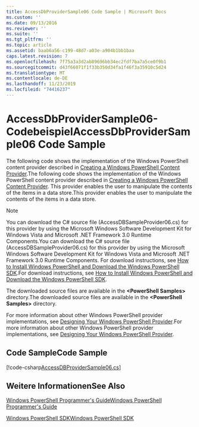 ```yaml
---
title: AccessDbProviderSample06 Code Sample | Microsoft Docs
ms.custom: ''
ms.date: 09/13/2016
ms.reviewer: ''
ms.suite: ''
ms.tgt_pltfrm: ''
ms.topic: article
ms.assetid: baab6a56-c199-48d7-a03e-a904b1bb1baa
caps.latest.revision: 7
ms.openlocfilehash: 7f75a3a3d2ab89696bb34ec2fdf7ba7a5ce0f9b1
ms.sourcegitcommit: d43f66071f1f33b350d34fa1f46f3a35910c5d24
ms.translationtype: MT
ms.contentlocale: de-DE
ms.lasthandoff: 11/23/2019
ms.locfileid: "74416237"
---
```

# <a name="accessdbprovidersample06-code-sample"></a><span data-ttu-id="760fd-102">AccessDbProviderSample06-Codebeispiel</span><span class="sxs-lookup"><span data-stu-id="760fd-102">AccessDbProviderSample06 Code Sample</span></span>

<span data-ttu-id="760fd-103">The following code shows the implementation of the Windows PowerShell content provider described in [Creating a Windows PowerShell Content Provider](./creating-a-windows-powershell-content-provider.md).</span><span class="sxs-lookup"><span data-stu-id="760fd-103">The following code shows the implementation of the Windows PowerShell content provider described in [Creating a Windows PowerShell Content Provider](./creating-a-windows-powershell-content-provider.md).</span></span> <span data-ttu-id="760fd-104">This provider enables the user to manipulate the contents of the items in a data store.</span><span class="sxs-lookup"><span data-stu-id="760fd-104">This provider enables the user to manipulate the contents of the items in a data store.</span></span>

> [!NOTE]
> <span data-ttu-id="760fd-105">You can download the C# source file (AccessDBSampleProvider06.cs) for this provider by using the Microsoft Windows Software Development Kit for Windows Vista and Microsoft .NET Framework 3.0 Runtime Components.</span><span class="sxs-lookup"><span data-stu-id="760fd-105">You can download the C# source file (AccessDBSampleProvider06.cs) for this provider by using the Microsoft Windows Software Development Kit for Windows Vista and Microsoft .NET Framework 3.0 Runtime Components.</span></span> <span data-ttu-id="760fd-106">For download instructions, see [How to Install Windows PowerShell and Download the Windows PowerShell SDK](/powershell/scripting/developer/installing-the-windows-powershell-sdk).</span><span class="sxs-lookup"><span data-stu-id="760fd-106">For download instructions, see [How to Install Windows PowerShell and Download the Windows PowerShell SDK](/powershell/scripting/developer/installing-the-windows-powershell-sdk).</span></span>
>
> <span data-ttu-id="760fd-107">The downloaded source files are available in the **\<PowerShell Samples>** directory.</span><span class="sxs-lookup"><span data-stu-id="760fd-107">The downloaded source files are available in the **\<PowerShell Samples>** directory.</span></span>
>
> <span data-ttu-id="760fd-108">For more information about other Windows PowerShell provider implementations, see [Designing Your Windows PowerShell Provider](./designing-your-windows-powershell-provider.md).</span><span class="sxs-lookup"><span data-stu-id="760fd-108">For more information about other Windows PowerShell provider implementations, see [Designing Your Windows PowerShell Provider](./designing-your-windows-powershell-provider.md).</span></span>

## <a name="code-sample"></a><span data-ttu-id="760fd-109">Code Sample</span><span class="sxs-lookup"><span data-stu-id="760fd-109">Code Sample</span></span>

[!code-csharp[AccessDBProviderSample06.cs](../../../../powershell-sdk-samples/SDK-2.0/csharp/AccessDBProviderSample06/AccessDBProviderSample06.cs#L11-L2399 "AccessDBProviderSample06.cs")]

## <a name="see-also"></a><span data-ttu-id="760fd-110">Weitere Informationen</span><span class="sxs-lookup"><span data-stu-id="760fd-110">See Also</span></span>

[<span data-ttu-id="760fd-111">Windows PowerShell Programmer's Guide</span><span class="sxs-lookup"><span data-stu-id="760fd-111">Windows PowerShell Programmer's Guide</span></span>](./windows-powershell-programmer-s-guide.md)

[<span data-ttu-id="760fd-112">Windows PowerShell SDK</span><span class="sxs-lookup"><span data-stu-id="760fd-112">Windows PowerShell SDK</span></span>](../windows-powershell-reference.md)
